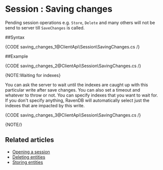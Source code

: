 # Session : Saving changes

Pending session operations e.g. `Store`, `Delete` and many others will not be send to server till `SaveChanges` is called.

##Syntax

{CODE saving_changes_1@ClientApi\Session\SavingChanges.cs /}

##Example

{CODE saving_changes_2@ClientApi\Session\SavingChanges.cs /}

{NOTE:Waiting for indexes}

You can ask the server to wait until the indexes are caught up with this particular write after save changes.
You can also set a timeout and whatever to throw or not. 
You can specify indexes that you want to wait for. If you don't specify anything, RavenDB will automatically select just the indexes that are impacted by this write.

{CODE saving_changes_3@ClientApi\Session\SavingChanges.cs /}

{NOTE/}
## Related articles

- [Opening a session](./opening-a-session)  
- [Deleting entities](./deleting-entities)  
- [Storing entities](./storing-entities)  